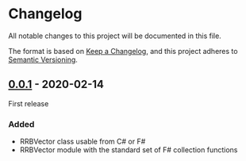 # Changelog

All notable changes to this project will be documented in this file.

The format is based on [Keep a Changelog](https://keepachangelog.com/en/1.1.0/),
and this project adheres to [Semantic Versioning](https://semver.org/spec/v2.0.0.html).

## [0.0.1] - 2020-02-14

First release

### Added
- RRBVector class usable from C# or F#
- RRBVector module with the standard set of F# collection functions

[Unreleased]: https://github.com/rmunn/Ficus/compare/v0.0.1...HEAD
[0.0.1]: https://github.com/rmunn/Ficus/releases/tag/v0.0.1
